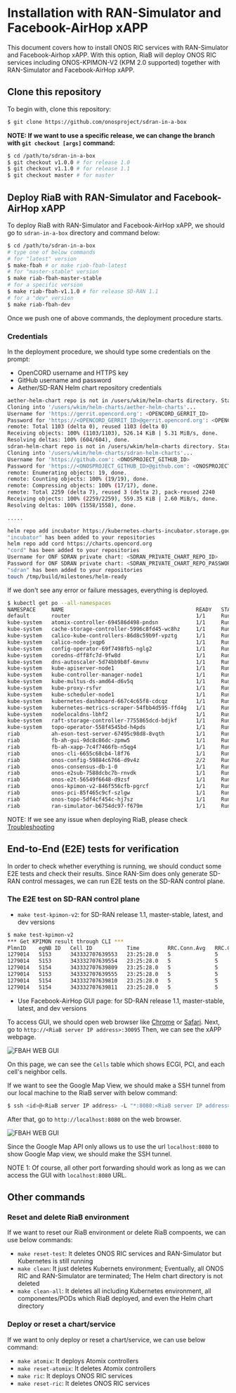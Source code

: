 # Installation with RAN-Simulator and Facebook-AirHop xAPP
This document covers how to install ONOS RIC services with RAN-Simulator and Facebook-Airhop xAPP.
With this option, RiaB will deploy ONOS RIC services including ONOS-KPIMON-V2 (KPM 2.0 supported) together with RAN-Simulator and Facebook-AirHop xAPP.

## Clone this repository
To begin with, clone this repository:
```bash
$ git clone https://github.com/onosproject/sdran-in-a-box
```
**NOTE: If we want to use a specific release, we can change the branch with `git checkout [args]` command:**
```bash
$ cd /path/to/sdran-in-a-box
$ git checkout v1.0.0 # for release 1.0
$ git checkout v1.1.0 # for release 1.1
$ git checkout master # for master
```

## Deploy RiaB with RAN-Simulator and Facebook-AirHop xAPP
To deploy RiaB with RAN-Simulator and Facebook-AirHop xAPP, we should go to `sdran-in-a-box` directory and command below:
```bash
$ cd /path/to/sdran-in-a-box
# type one of below commands
# for "latest" version
$ make-fbah # or make riab-fbah-latest
# for "master-stable" version
$ make riab-fbah-master-stable
# for a specific version
$ make riab-fbah-v1.1.0 # for release SD-RAN 1.1
# for a "dev" version
$ make riab-fbah-dev
```

Once we push one of above commands, the deployment procedure starts.

### Credentials
In the deployment procedure, we should type some credentials on the prompt:
* OpenCORD username and HTTPS key
* GitHub username and password
* Aether/SD-RAN Helm chart repository credentials

```bash
aether-helm-chart repo is not in /users/wkim/helm-charts directory. Start to clone - it requires HTTPS key
Cloning into '/users/wkim/helm-charts/aether-helm-charts'...
Username for 'https://gerrit.opencord.org': <OPENCORD_GERRIT_ID>
Password for 'https://<OPENCORD_GERRIT_ID>@gerrit.opencord.org': <OPENCORD_GERRIT_HTTPS_KEY>
remote: Total 1103 (delta 0), reused 1103 (delta 0)
Receiving objects: 100% (1103/1103), 526.14 KiB | 5.31 MiB/s, done.
Resolving deltas: 100% (604/604), done.
sdran-helm-chart repo is not in /users/wkim/helm-charts directory. Start to clone - it requires Github credential
Cloning into '/users/wkim/helm-charts/sdran-helm-charts'...
Username for 'https://github.com': <ONOSPROJECT_GITHUB_ID>
Password for 'https://<ONOSPROJECT_GITHUB_ID>@github.com': <ONOSPROJECT_GITHUB_PASSWORD>
remote: Enumerating objects: 19, done.
remote: Counting objects: 100% (19/19), done.
remote: Compressing objects: 100% (17/17), done.
remote: Total 2259 (delta 7), reused 3 (delta 2), pack-reused 2240
Receiving objects: 100% (2259/2259), 559.35 KiB | 2.60 MiB/s, done.
Resolving deltas: 100% (1558/1558), done.

.....

helm repo add incubator https://kubernetes-charts-incubator.storage.googleapis.com/
"incubator" has been added to your repositories
helm repo add cord https://charts.opencord.org
"cord" has been added to your repositories
Username for ONF SDRAN private chart: <SDRAN_PRIVATE_CHART_REPO_ID>
Password for ONF SDRAN private chart: <SDRAN_PRIVATE_CHART_REPO_PASSWORD>
"sdran" has been added to your repositories
touch /tmp/build/milestones/helm-ready
```

If we don't see any error or failure messages, everything is deployed.
```bash
$ kubectl get po --all-namespaces
NAMESPACE     NAME                                          READY   STATUS    RESTARTS   AGE
default       router                                        1/1     Running   0          44h
kube-system   atomix-controller-694586d498-pndsn            1/1     Running   0          96s
kube-system   cache-storage-controller-5996c8fd45-wc8hz     1/1     Running   0          95s
kube-system   calico-kube-controllers-86d8c59b9f-vpztg      1/1     Running   0          45h
kube-system   calico-node-jxqp6                             1/1     Running   0          45h
kube-system   config-operator-69f7498fb5-nglg2              1/1     Running   0          95s
kube-system   coredns-dff8fc7d-9fw8d                        1/1     Running   0          45h
kube-system   dns-autoscaler-5d74bb9b8f-6mvnv               1/1     Running   0          45h
kube-system   kube-apiserver-node1                          1/1     Running   0          45h
kube-system   kube-controller-manager-node1                 1/1     Running   0          45h
kube-system   kube-multus-ds-amd64-d6v5q                    1/1     Running   0          45h
kube-system   kube-proxy-rsfvr                              1/1     Running   0          45h
kube-system   kube-scheduler-node1                          1/1     Running   0          45h
kube-system   kubernetes-dashboard-667c4c65f8-cdcqz         1/1     Running   0          45h
kube-system   kubernetes-metrics-scraper-54fbb4d595-ffd4g   1/1     Running   0          45h
kube-system   nodelocaldns-lbhf2                            1/1     Running   0          45h
kube-system   raft-storage-controller-7755865dcd-bdjkf      1/1     Running   0          96s
kube-system   topo-operator-558f4545bd-h4pds                1/1     Running   0          94s
riab          ah-eson-test-server-67495c98d8-8vqth          1/1     Running   0          71s
riab          fb-ah-gui-9dc8c86dc-zpmw5                     1/1     Running   0          71s
riab          fb-ah-xapp-7c4f7466fb-n5qg4                   1/1     Running   0          71s
riab          onos-cli-6655c68cb4-l8f76                     1/1     Running   0          71s
riab          onos-config-59884c6766-d9v4z                  2/2     Running   0          71s
riab          onos-consensus-db-1-0                         1/1     Running   0          71s
riab          onos-e2sub-7588dcbc7b-rnvdk                   1/1     Running   0          71s
riab          onos-e2t-56549f6648-d9zsf                     1/1     Running   0          70s
riab          onos-kpimon-v2-846f556cfb-pgrcf               1/1     Running   0          71s
riab          onos-pci-85f465c9cf-szlgw                     1/1     Running   0          71s
riab          onos-topo-5df4cf454c-hj7sz                    1/1     Running   0          71s
riab          ran-simulator-b6754dc97-f679m                 1/1     Running   0          71s
```

NOTE: If we see any issue when deploying RiaB, please check [Troubleshooting](./troubleshooting.md)

## End-to-End (E2E) tests for verification
In order to check whether everything is running, we should conduct some E2E tests and check their results.
Since RAN-Sim does only generate SD-RAN control messages, we can run E2E tests on the SD-RAN control plane.

### The E2E test on SD-RAN control plane
* `make test-kpimon-v2`: for SD-RAN release 1.1, master-stable, latest, and dev versions
```bash
$ make test-kpimon-v2
*** Get KPIMON result through CLI ***
PlmnID    egNB ID   Cell ID           Time         RRC.Conn.Avg   RRC.Conn.Max   RRC.ConnEstabAtt.Tot   RRC.ConnEstabSucc.Tot   RRC.ConnReEstabAtt.HOFail   RRC.ConnReEstabAtt.Other   RRC.ConnReEstabAtt.Tot   RRC.ConnReEstabAtt.reconfigFail
1279014   5153      343332707639553   23:25:28.0   5              5              0                      0                       0                           0                          0                        0
1279014   5153      343332707639554   23:25:28.0   5              5              0                      0                       0                           0                          0                        0
1279014   5154      343332707639809   23:25:28.0   5              5              0                      0                       0                           0                          0                        0
1279014   5153      343332707639555   23:25:28.0   5              5              0                      0                       0                           0                          0                        0
1279014   5154      343332707639810   23:25:28.0   5              5              0                      0                       0                           0                          0                        0
1279014   5154      343332707639811   23:25:28.0   5              5              0                      0                       0                           0                          0                        0
```

* Use Facebook-AirHop GUI page: for SD-RAN release 1.1, master-stable, latest, and dev versions

To access GUI, we should open web browser like [Chrome](https://www.google.com/chrome/) or [Safari](https://www.apple.com/safari/).
Next, go to `http://<RiaB server IP address>:30095`
Then, we can see the xAPP webpage.

![FBAH WEB GUI](./figures/fbah-no-map.png)

On this page, we can see the `Cells` table which shows ECGI, PCI, and each cell's neighbor cells.

If we want to see the Google Map View, we should make a SSH tunnel from our local machine to the RiaB server with below command:
```bash
$ ssh <id>@<RiaB server IP address> -L "*:8080:<RiaB server IP address>:30095"
```
After that, go to `http://localhost:8080` on the web browser.

![FBAH WEB GUI](./figures/fbah-with-map.png)

Since the Google Map API only allows us to use the url `localhost:8080` to show Google Map view, we should make the SSH tunnel.

NOTE 1: Of course, all other port forwarding should work as long as we can access the GUI with `localhost:8080` URL.

## Other commands
### Reset and delete RiaB environment
If we want to reset our RiaB environment or delete RiaB compoents, we can use below commands:
* `make reset-test`: It deletes ONOS RIC services and RAN-Simulator but Kubernetes is still running
* `make clean`: It just deletes Kubernets environment; Eventually, all ONOS RIC and RAN-Simulator are terminated; The Helm chart directory is not deleted
* `make clean-all`: It deletes all including Kubernetes environment, all componentes/PODs which RiaB deployed, and even the Helm chart directory

### Deploy or reset a chart/service
If we want to only deploy or reset a chart/service, we can use below command:
* `make atomix`: It deploys Atomix controllers
* `make reset-atomix`: It deletes Atomix controllers
* `make ric`: It deploys ONOS RIC services
* `make reset-ric`: It deletes ONOS RIC services